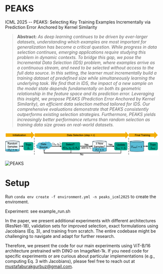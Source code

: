 # PEAKS
ICML 2025 -- PEAKS: Selecting Key Training Examples Incrementally via Prediction Error Anchored by Kernel Similarity

> **Abstract:** *As deep learning continues to be driven by ever-larger datasets, understanding which examples are most important for generalization has become a critical question. While progress in data selection continues, emerging applications require studying this problem in dynamic contexts. To bridge this gap, we pose the Incremental Data Selection (IDS) problem, where examples arrive as a continuous stream, and need to be selected without access to the full data source. In this setting, the learner must incrementally build a training dataset of predefined size while simultaneously learning the underlying task. We find that in IDS, the impact of a new sample on the model state depends fundamentally on both its geometric relationship in the feature space and its prediction error. Leveraging this insight, we propose PEAKS (Prediction Error Anchored by Kernel Similarity), an efficient data selection method tailored for IDS. Our comprehensive evaluations demonstrate that PEAKS consistently outperforms existing selection strategies. Furthermore, PEAKS yields increasingly better performance returns than random selection as training data size grows on real-world datasets.*

![PEAKS](main_figure.png)

![PEAKS](peaks_animation-faster.gif)

# Setup
Run ```conda env create -f environment.yml -n peaks_icml2025``` to create the enviroment.

Experiment: see example_run.sh

In the paper, we present additional experiments with different architectures (ResNet-18), validation sets for improved selection, exact formulations using Jacobians (Eq. 3), and training from scratch. The entire codebase might be challenging to navigate and adapt for further research.

Therefore, we present the code for our main experiments using ViT-B/16 architecture pretrained with DINO on ImageNet-1k. If you need code for specific experiments or are curious about particular implementations (e.g., computing Eq. 3 with Jacobians), please feel free to reach out at mustafaburakgurbuz@gmail.com.

